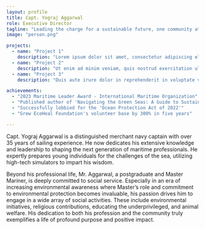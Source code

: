 ```yaml
---
layout: profile
title: Capt. Yograj Aggarwal
role: Executive Director
tagline: "Leading the charge for a sustainable future, one community at a time."
image: "person.png"

projects:
  - name: "Project 1"
    description: "Lorem ipsum dolor sit amet, consectetur adipiscing elit. Sed do eiusmod tempor incididunt ut labore et dolore magna aliqua."
  - name: "Project 2"
    description: "Ut enim ad minim veniam, quis nostrud exercitation ullamco laboris nisi ut aliquip ex ea commodo consequat."
  - name: "Project 3"
    description: "Duis aute irure dolor in reprehenderit in voluptate velit esse cillum dolore eu fugiat nulla pariatur."

achievements:
  - "2023 Maritime Leader Award - International Maritime Organization"
  - "Published author of 'Navigating the Green Seas: A Guide to Sustainable Shipping'"
  - "Successfully lobbied for the 'Ocean Protection Act of 2022'"
  - "Grew EcoHeal Foundation's volunteer base by 300% in five years"

---
```


Capt. Yograj Aggarwal is a distinguished merchant navy captain with over 35 years of sailing experience. He now dedicates his extensive knowledge and leadership to shaping the next generation of maritime professionals. He expertly prepares young individuals for the challenges of the sea, utilizing high-tech simulators to impart his wisdom.

Beyond his professional life, Mr. Aggarwal, a postgraduate and Master Mariner, is deeply committed to social service. Especially in an era of increasing environmental awareness where Master’s role and commitment to environmental protection becomes invaluable, his passion drives him to engage in a wide array of social activities. These include environmental initiatives, religious contributions, educating the underprivileged, and animal welfare. His dedication to both his profession and the community truly exemplifies a life of profound purpose and positive impact.
